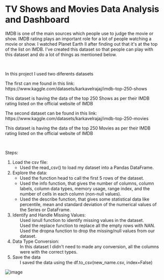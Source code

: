 <H1>TV Shows and Movies Data Analysis and Dashboard</H1>

<p>IMDB is one of the main sources which people use to judge the movie or show. IMDB rating plays an important role for a lot of people watching a movie or show. I watched Planet Earth II after finding out that it's at the top of the list on IMDB. I've created this dataset so that people can play with this dataset and do a lot of things as mentioned below. </p></br>

<p>In this project I used two diferents datasets</p>
<p>The first can me found in this link: https://www.kaggle.com/datasets/karkavelrajaj/imdb-top-250-shows</p>
<p>This dataset is having the data of the top 250 Shows as per their IMDB rating listed on the official website of IMDB</p>

<p>The second dataset can be found in this link: https://www.kaggle.com/datasets/karkavelrajaj/imdb-top-250-movies</p>
<p>This dataset is having the data of the top 250 Movies as per their IMDB rating listed on the official website of IMDB</p></br>

<p>Steps:</p>
<ol> 
  <li> Load the csv file:
    <ul>
      <li>Used the read_csv() to load my dataset into a Pandas DataFrame.</li>
    </ul>
  </li>

  <li>Explore the data:
    <ul>
      <li>Used the function head to call the first 5 rows of the dataset. </li>
      <li>Used the info function, that gives the number of columns, column labels, column data types, memory usage, range index, and the number of cells in each column (non-null values).</li>
      <li>Used the describe function, that gives some statistical data like percentile, mean and standard deviation of the numerical values of the Series or DataFrame.</li>
    </ul>
  </li>

  <li>Identify and Handle Missing Values:
    <ul>Used isnull function to identify missing values in the dataset.</ul>
    <ul>Used the replace function to replace all the empty rows with NAN.</ul>
    <ul>Used the dropna function to drop the missing/null values from our dataset.</ul>
  </li>

  <li>Data Type Conversion:
    <ul>In this dataset I didn't need to made any conversion, all the columns were with the correct types.</ul>
  </li>

  <li>Save the data
    <ul>I saved the data using the df.to_csv(new_name.csv, index=False)</ul>
  </li>
</ol>

![image](https://github.com/user-attachments/assets/d0320e84-5143-470e-bcfa-dfc0cfcd9f8c)

